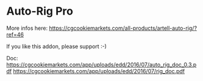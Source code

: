 # Auto-Rig Pro
More infos here:
https://cgcookiemarkets.com/all-products/artell-auto-rig/?ref=46

If you like this addon, please support :-)

Doc:
https://cgcookiemarkets.com/app/uploads/edd/2016/07/auto_rig_doc_0.3.pdf
https://cgcookiemarkets.com/app/uploads/edd/2016/07/rig_doc.pdf
